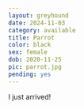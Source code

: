 ```yaml
---
layout: greyhound
date: 2024-11-03
category: available
title: Parrot
color: black
sex: female
dob: 2020-11-25
pic: parrot.jpg
pending: yes
---
```

I just arrived!
